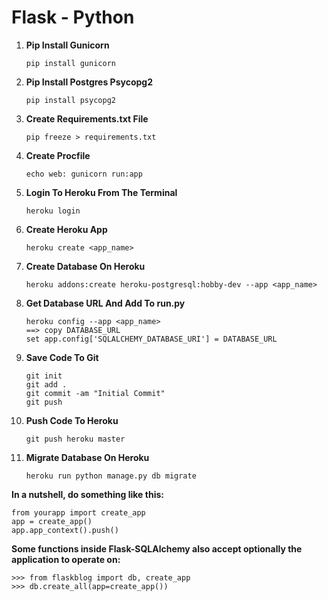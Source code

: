 # Flask - Python

1. __Pip Install Gunicorn__
   ```
   pip install gunicorn
   ```
2. __Pip Install Postgres Psycopg2__
    ```
    pip install psycopg2
    ```
3. __Create Requirements.txt File__
    ```
    pip freeze > requirements.txt
    ```
4. __Create Procfile__
    ```
    echo web: gunicorn run:app
    ```    
5. __Login To Heroku From The Terminal__
    ```
    heroku login
    ```
6. __Create Heroku App__
    ```
    heroku create <app_name>
    ```
7. __Create Database On Heroku__
    ```
    heroku addons:create heroku-postgresql:hobby-dev --app <app_name>
    ```
8. __Get Database URL And Add To run.py__
    ```
    heroku config --app <app_name>
    ==> copy DATABASE_URL
    set app.config['SQLALCHEMY_DATABASE_URI'] = DATABASE_URL
    ```
9.  __Save Code To Git__
    ```
    git init
    git add .
    git commit -am "Initial Commit"
    git push
10. __Push Code To Heroku__
    ```
    git push heroku master
    ```
11. __Migrate Database On Heroku__
    ```
    heroku run python manage.py db migrate
    ```

__In a nutshell, do something like this:__

```
from yourapp import create_app
app = create_app()
app.app_context().push()
```

__Some functions inside Flask-SQLAlchemy also accept optionally the application to operate on:__

```
>>> from flaskblog import db, create_app
>>> db.create_all(app=create_app())
```